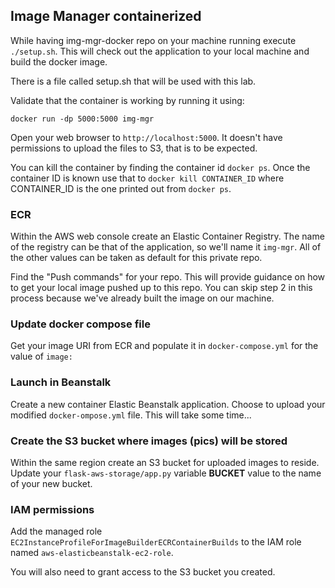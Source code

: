 ## Image Manager containerized

While having img-mgr-docker repo on your machine running execute `./setup.sh`. This will check out the application to your local machine and build the docker image. 

There is a file called setup.sh that will be used with this lab. 

Validate that the container is working by running it using:

```
docker run -dp 5000:5000 img-mgr
```

Open your web browser to `http://localhost:5000`. It doesn't have permissions to upload the files to S3, that is to be expected.

You can kill the container by finding the container id `docker ps`. Once the container ID is known use that to `docker kill CONTAINER_ID` where CONTAINER_ID is the one printed out from `docker ps`.

### ECR

Within the AWS web console create an Elastic Container Registry. The name of the registry can be that of the application, so we'll name it `img-mgr`. All of the other values can be taken as default for this private repo.

Find the "Push commands" for your repo. This will provide guidance on how to get your local image pushed up to this repo. You can skip step 2 in this process because we've already built the image on our machine.

### Update docker compose file

Get your image URI from ECR and populate it in `docker-compose.yml` for the value of `image:`

### Launch in Beanstalk

Create a new container Elastic Beanstalk application. Choose to upload your modified `docker-ompose.yml` file. This will take some time...

### Create the S3 bucket where images (pics) will be stored

Within the same region create an S3 bucket for uploaded images to reside. Update your `flask-aws-storage/app.py` variable **BUCKET** value to the name of your new bucket.

### IAM permissions

Add the managed role `EC2InstanceProfileForImageBuilderECRContainerBuilds` to the IAM role named `aws-elasticbeanstalk-ec2-role`.

You will also need to grant access to the S3 bucket you created.
